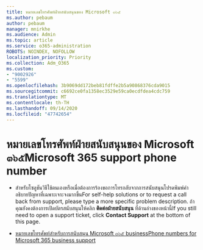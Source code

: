 ```yaml
---
title: หมายเลขโทรศัพท์ฝ่ายสนับสนุนของ Microsoft ๓๖๕
ms.author: pebaum
author: pebaum
manager: mnirkhe
ms.audience: Admin
ms.topic: article
ms.service: o365-administration
ROBOTS: NOINDEX, NOFOLLOW
localization_priority: Priority
ms.collection: Adm_O365
ms.custom:
- "9002926"
- "5599"
ms.openlocfilehash: 3b9069dd172beb81fdffe2b5a90868376cda9015
ms.sourcegitcommit: c6692ce0fa1358ec3529e59ca0ecdfdea4cdc759
ms.translationtype: MT
ms.contentlocale: th-TH
ms.lasthandoff: 09/14/2020
ms.locfileid: "47742654"
---
```

# <a name="microsoft-365-support-phone-number"></a><span data-ttu-id="7ee7a-102">หมายเลขโทรศัพท์ฝ่ายสนับสนุนของ Microsoft ๓๖๕</span><span class="sxs-lookup"><span data-stu-id="7ee7a-102">Microsoft 365 support phone number</span></span>

- <span data-ttu-id="7ee7a-103">สำหรับโซลูชันวิธีใช้ตนเองหรือเมื่อต้องการร้องขอการโทรกลับจากการสนับสนุนโปรดพิมพ์คำอธิบายปัญหาที่เฉพาะเจาะจงมากขึ้น</span><span class="sxs-lookup"><span data-stu-id="7ee7a-103">For self-help solutions or to request a call back from support, please type a more specific problem description.</span></span>  <span data-ttu-id="7ee7a-104">ถ้าคุณยังคงต้องการเปิดบัตรสนับสนุนให้คลิก **ติดต่อฝ่ายสนับสนุน** ที่ด้านล่างของหน้านี้</span><span class="sxs-lookup"><span data-stu-id="7ee7a-104">If you still need to open a support ticket, click **Contact Support** at the bottom of this page.</span></span>

- [<span data-ttu-id="7ee7a-105">หมายเลขโทรศัพท์สำหรับการสนับสนุน Microsoft ๓๖๕ business</span><span class="sxs-lookup"><span data-stu-id="7ee7a-105">Phone numbers for Microsoft 365 business support</span></span>](https://docs.microsoft.com/microsoft-365/admin/contact-support-for-business-products?view=o365-worldwide&tabs=phone)
